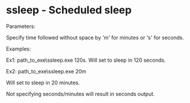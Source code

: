 # ssleep - Scheduled sleep

Parameters: 

Specify time followed without space by 'm' for minutes or 's' for seconds. 

Examples: 

Ex1: path_to_exe\ssleep.exe 120s.
Will set to sleep in 120 seconds.

Ex2: path_to_exe\ssleep.exe 20m

Will set to sleep in 20 minutes. 

Not specifying seconds/minutes will result in seconds output.